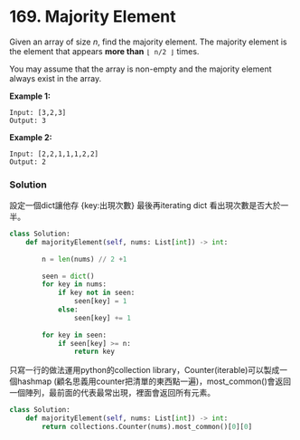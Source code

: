 # 169. Majority Element

Given an array of size *n*, find the majority element. The majority element is the element that appears **more than** `⌊ n/2 ⌋` times.

You may assume that the array is non-empty and the majority element always exist in the array.

**Example 1:**

```
Input: [3,2,3]
Output: 3
```

**Example 2:**

```
Input: [2,2,1,1,1,2,2]
Output: 2
```



### Solution

設定一個dict讓他存 {key:出現次數} 最後再iterating dict 看出現次數是否大於一半。

```python
class Solution:
    def majorityElement(self, nums: List[int]) -> int:
        
        n = len(nums) // 2 +1
        
        seen = dict()
        for key in nums:
            if key not in seen:
                seen[key] = 1
            else:
                seen[key] += 1
        
        for key in seen:
            if seen[key] >= n:
                return key
```



只寫一行的做法運用python的collection library，Counter(iterable)可以製成一個hashmap (顧名思義用counter把清單的東西點一遍)，most_common()會返回一個陣列，最前面的代表最常出現，裡面會返回所有元素。

```python
class Solution:
    def majorityElement(self, nums: List[int]) -> int:
        return collections.Counter(nums).most_common()[0][0]
```

